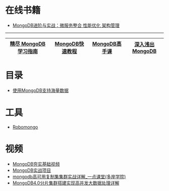 
# 在线书籍

* [MongoDB进阶与实战：微服务整合 性能优化 架构管理](https://weread.qq.com/web/reader/f1232340724708a1f128522)


---


[精尽 MongoDB 学习指南](http://svip.iocoder.cn/MongoDB/tutorials/)|[MongoDB快速教程](http://c.biancheng.net/mongodb2/)|[MongoDB高手课](https://www.youtube.com/playlist?list=PLo0iJFLQIBEZnfgvxhmtdb7Zb1eK_wzb-)|[深入浅出MongoDB](https://www.youtube.com/playlist?list=PLo0iJFLQIBEZlUEQ0HwzHmKFYg9JqqndA)|
---|---|---|---|


# 目录
* [使用MongoDB支持海量数据](https://weread.qq.com/web/reader/ca932ea071d7c798ca9a714kd1f32d7024fd1fe173d0651)


# 工具
* [Robomongo](https://robomongo.org/)


# 视频
  * [MongoDB夯实基础视频](https://www.bilibili.com/video/av21989676?from=search&seid=10516610192386877721)
  * [MongoDB实战项目](https://www.bilibili.com/video/av58235715/?spm_id_from=333.788.videocard.23)
  * [mongodb高可用复制集集群实战详解_一点课堂(多岸学院)](https://www.bilibili.com/video/av52447710/?spm_id_from=333.788.videocard.11)
  * [MongoDB4.0分片集群搭建实现高并发大数据处理详解](https://www.bilibili.com/video/av52570271?from=search&seid=4381808076022051234)
